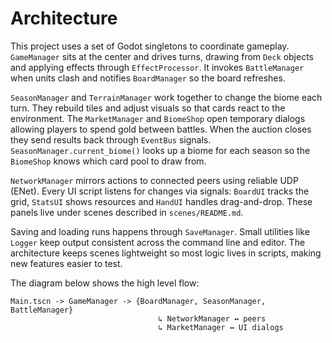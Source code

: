 # Architecture

This project uses a set of Godot singletons to coordinate gameplay. `GameManager` sits at the center and drives turns, drawing from `Deck` objects and applying effects through `EffectProcessor`. It invokes `BattleManager` when units clash and notifies `BoardManager` so the board refreshes.

`SeasonManager` and `TerrainManager` work together to change the biome each turn. They rebuild tiles and adjust visuals so that cards react to the environment. The `MarketManager` and `BiomeShop` open temporary dialogs allowing players to spend gold between battles. When the auction closes they send results back through `EventBus` signals.
`SeasonManager.current_biome()` looks up a biome for each season so the `BiomeShop` knows which card pool to draw from.

`NetworkManager` mirrors actions to connected peers using reliable UDP (ENet). Every UI script listens for changes via signals: `BoardUI` tracks the grid, `StatsUI` shows resources and `HandUI` handles drag-and-drop. These panels live under scenes described in `scenes/README.md`.

Saving and loading runs happens through `SaveManager`. Small utilities like `Logger` keep output consistent across the command line and editor. The architecture keeps scenes lightweight so most logic lives in scripts, making new features easier to test.

The diagram below shows the high level flow:

```
Main.tscn -> GameManager -> {BoardManager, SeasonManager, BattleManager}
                                 ↳ NetworkManager ↔ peers
                                 ↳ MarketManager ↔ UI dialogs
```
